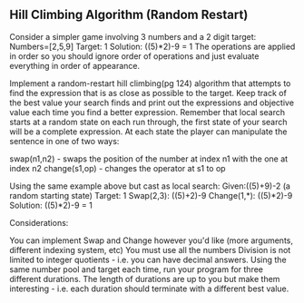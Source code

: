 ## Hill Climbing Algorithm (Random Restart)

Consider a simpler game involving 3 numbers and a 2 digit target:
Numbers=[2,5,9]
Target: 1
Solution: ((5)*2)-9 = 1
The operations are applied in order so you should ignore order of operations and just evaluate everything in order of appearance. 

Implement a random-restart hill climbing(pg 124) algorithm that attempts to find the expression that is as close as possible to the target. 
Keep track of the best value your search finds and print out the expressions and objective value each time you find a better expression.
Remember that local search starts at a random state on each run through, the first state of your search will be a complete expression. 
At each state the player can manipulate the sentence in one of two ways:


swap(n1,n2) - swaps the position of the number at index n1 with the one at index n2
change(s1,op) - changes the operator at s1 to op



Using the same example above but cast as local search:
Given:((5)+9)-2 (a random starting state)
Target: 1
Swap(2,3): ((5)+2)-9
Change(1,*): ((5)*2)-9
Solution: ((5)*2)-9 = 1

Considerations:

You can implement Swap and Change however you'd like (more arguments, different indexing system, etc)
You must use all the numbers
Division is not limited to integer quotients - i.e. you can have decimal answers. 
Using the same number pool and target each time, run your program for three different durations. 
The length of durations are up to you but make them interesting - i.e. each duration should terminate with a different best value.
